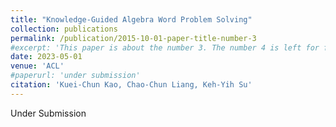 ```yaml
---
title: "Knowledge-Guided Algebra Word Problem Solving"
collection: publications
permalink: /publication/2015-10-01-paper-title-number-3
#excerpt: 'This paper is about the number 3. The number 4 is left for future work.'
date: 2023-05-01
venue: 'ACL'
#paperurl: 'under submission'
citation: 'Kuei-Chun Kao, Chao-Chun Liang, Keh-Yih Su'
---
```


Under Submission
